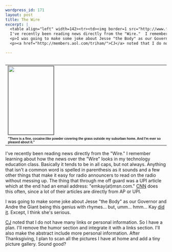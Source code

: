 ```yaml
--- 
wordpress_id: 171
layout: post
title: The Wire
excerpt: |
  <table align="left" width=142><tr><td><img border=1 src="http://www.ftmax.com/pics/981110-gumbywinter.jpg" height="214" width="142"></td></tr><tr><td><font size=1 face="Arial, sans-serif"><b>&quot;There is a fine, cocaine-like powder covering the grass outside my suburban home.  And I'm ever so pleased about it.&quot;</b></font></td></tr></table>
  I've recently been reading news directly from the "Wire."  I remember learning about how the news over the "Wire" looks in my technology education class.  Basically it tends to be in all caps, but not always.  Anything that isn't a common word is spelled in parenthesis as it sounds and a few other things that make it easy for radio announcers to read on the radio without messing up.  The thing that through me off guard was a UPI article which at the end had an email address: "emkay(at)msn.com."  <a href="http://www.cnn.com/">CNN</a> does this often, since a lot of their articles are directly from AP or UPI.
  <p>I was going to make some joke about Jesse "the Body" as our Governor and Andre the Giant being this genius with rhymes... but, umm... hmm... Kay <a href="http://www.users.uswest.net/~hegoin/home2.htm">did it</a>.  Except, I think she's serious.
  <p><a href="http://members.aol.com/triham/">CJ</a> noted that I do not have many links or personal information.  So I have a plan.  I'll remove the humor section and integrate it with a links section.  I'll also make the abstract include more personal information.  After Thanksgiving, I plan to scan all the pictures I have at home and add a tiny picture gallery.  Sound good?

---
```

<table align="left" width=142><tr><td><img border=1 src="http://www.ftmax.com/pics/981110-gumbywinter.jpg" height="214" width="142"></td></tr><tr><td><font size=1 face="Arial, sans-serif"><b>&quot;There is a fine, cocaine-like powder covering the grass outside my suburban home.  And I'm ever so pleased about it.&quot;</b></font></td></tr></table>
I've recently been reading news directly from the "Wire."  I remember learning about how the news over the "Wire" looks in my technology education class.  Basically it tends to be in all caps, but not always.  Anything that isn't a common word is spelled in parenthesis as it sounds and a few other things that make it easy for radio announcers to read on the radio without messing up.  The thing that through me off guard was a UPI article which at the end had an email address: "emkay(at)msn.com."  <a href="http://www.cnn.com/">CNN</a> does this often, since a lot of their articles are directly from AP or UPI.
<p>I was going to make some joke about Jesse "the Body" as our Governor and Andre the Giant being this genius with rhymes... but, umm... hmm... Kay <a href="http://www.users.uswest.net/~hegoin/home2.htm">did it</a>.  Except, I think she's serious.
<p><a href="http://members.aol.com/triham/">CJ</a> noted that I do not have many links or personal information.  So I have a plan.  I'll remove the humor section and integrate it with a links section.  I'll also make the abstract include more personal information.  After Thanksgiving, I plan to scan all the pictures I have at home and add a tiny picture gallery.  Sound good?
